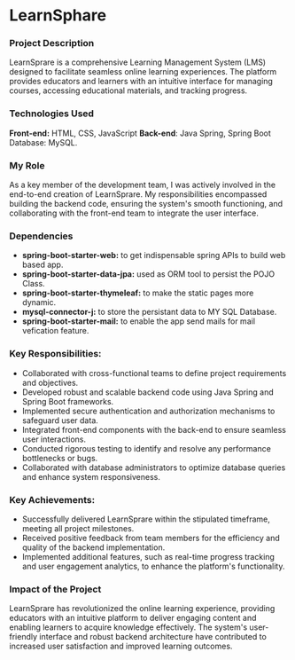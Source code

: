 # LearnSphare

### Project Description
LearnSprare is a comprehensive Learning Management System (LMS) designed to facilitate seamless online learning experiences. The platform provides educators and learners with an intuitive interface for managing courses, accessing educational materials, and tracking progress. 

### Technologies Used
**Front-end:** HTML, CSS, JavaScript **Back-end**: Java Spring, Spring Boot Database: MySQL.

### My Role
As a key member of the development team, I was actively involved in the end-to-end creation of LearnSprare. My responsibilities encompassed building the backend code, ensuring the system's smooth functioning, and collaborating with the front-end team to integrate the user interface.

### Dependencies 
- **spring-boot-starter-web:** to get indispensable spring APIs to build web based app.
- **spring-boot-starter-data-jpa:** used as ORM tool to persist the POJO Class.
- **spring-boot-starter-thymeleaf:** to make the static pages more dynamic.
- **mysql-connector-j:** to store the persistant data to MY SQL Database.
- **spring-boot-starter-mail:** to enable the app send mails for mail vefication feature.
### Key Responsibilities:
- Collaborated with cross-functional teams to define project requirements and objectives. 
- Developed robust and scalable backend code using Java Spring and Spring Boot frameworks. 
- Implemented secure authentication and authorization mechanisms to safeguard user data. 
- Integrated front-end components with the back-end to ensure seamless user interactions. 
- Conducted rigorous testing to identify and resolve any performance bottlenecks or bugs. 
- Collaborated with database administrators to optimize database queries and enhance system responsiveness.

### Key Achievements:
- Successfully delivered LearnSprare within the stipulated timeframe, meeting all project milestones.
- Received positive feedback from team members for the efficiency and quality of the backend implementation. 
- Implemented additional features, such as real-time progress tracking and user engagement analytics, to enhance the platform's functionality.

### Impact of the Project
LearnSprare has revolutionized the online learning experience, providing educators with an intuitive platform to deliver engaging content and enabling learners to acquire knowledge effectively. The system's user-friendly interface and robust backend architecture have contributed to increased user satisfaction and improved learning outcomes. 
